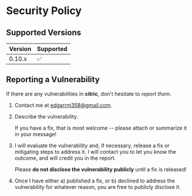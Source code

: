 # Security Policy

## Supported Versions

| Version | Supported          |
| ------- | ------------------ |
| 0.10.x  | :white_check_mark: |

## Reporting a Vulnerability

If there are any vulnerabilities in **citric**, don't hesitate to _report them_.

1. Contact me at edgarrm358@gmail.com.

1. Describe the vulnerability.

   If you have a fix, that is most welcome -- please attach or summarize it in your message!

1. I will evaluate the vulnerability and, if necessary, release a fix or mitigating steps to address it. I will contact you to let you know the outcome, and will credit you in the report.

   Please **do not disclose the vulnerability publicly** until a fix is released!

1. Once I have either a) published a fix, or b) declined to address the vulnerability for whatever reason, you are free to publicly disclose it.
